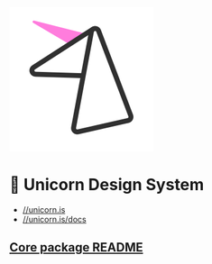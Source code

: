 [![Logo](packages/site/public/img/icon-med.png)](https://unicorn.is)

# 🦄 Unicorn Design System

- [//unicorn.is](https://unicorn.is)
- [//unicorn.is/docs](https://unicorn.is/docs/)

## [Core package README](/core/README.md)